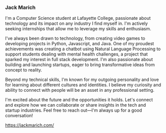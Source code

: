 ### Jack Marich
I'm a Computer Science student at Lafayette College, passionate about technology and its impact on any industry I find myself in. I'm actively seeking internships that allow me to leverage my skills and enthusiasm.

I've always been drawn to technology, from creating video games to developing projects in Python, Javascript, and Java. One of my proudest achievements was creating a chatbot using Natural Language Processing to support students dealing with mental health challenges, a project that sparked my interest in full stack development. I'm also passionate about building and launching startups, eager to bring transformative ideas from concept to reality.

Beyond my technical skills, I'm known for my outgoing personality and love for learning about different cultures and identities. I believe my curiosity and ability to connect with people will be an asset in any professional setting.

I'm excited about the future and the opportunities it holds. Let's connect and explore how we can collaborate or share insights in the tech and startup industries. Feel free to reach out—I'm always up for a good conversation!
  
  https://jackmarich.com/
</a>
